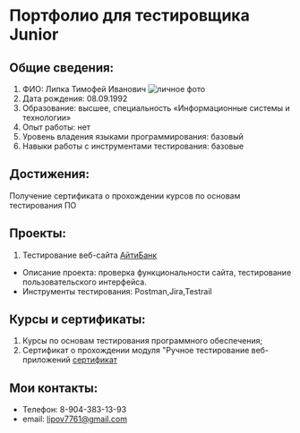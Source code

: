 # Портфолио для тестировщика Junior

## Общие сведения:

1. ФИО: Липка Тимофей Иванович ![личное фото](https://proforientator.ru/upload/img/publications/stati/testirovshik1.jpg)
2. Дата рождения: 08.09.1992
3. Образование: высшее, специальность «Информационные системы и технологии»
4. Опыт работы: нет
5. Уровень владения языками программирования: базовый
6. Навыки работы с инструментами тестирования: базовые

## Достижения:

  Получение сертификата о прохождении курсов по основам тестирования ПО

  ## Проекты:

  1.  Тестирование веб-сайта [АйтиБанк](https://itbank.ru/)
   * Описание проекта: проверка функциональности сайта, тестирование пользовательского интерфейса.
   * Инструменты тестирования: Postman,Jira,Testrail

## Курсы и сертификаты:

1. Курсы по основам тестирования программного обеспечения;
2. Сертификат о прохождении модуля "Ручное тестирование веб-приложений [сертификат](https://netology.ru/sharing/ea50efd3ed378c4518ec62719057dcc2?utm_source=social&utm_campaign=certificate_lms ) 
   
## Мои контакты:

* Телефон: 8-904-383-13-93
* email: lipov7761@gmail.com
